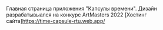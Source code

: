 Главная страница приложения "Капсулы времени". Дизайн разрабатывыался на конкурс ArtMasters 2022
[Хостинг сайта]https://time-capsule-rtu.web.app/
